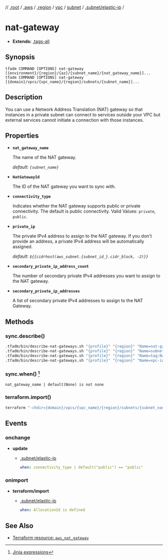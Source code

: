 // [.root] / [.aws] / [.region] / [vpc] / [subnet] / [.subnet/elastic-ip] /

# nat-gateway

- **Extends:** [.tags-all](.tags-all.md)

## Synopsis

```
tfadm COMMAND [OPTIONS] nat-gateway [{environment}/{region}/{az}/{subnet_name}/{nat_gateway_name}]...
tfadm COMMAND [OPTIONS] nat-gateway [{domain}/vpcs/{vpc_name}/{region}/subnets/{subnet_name}]...
```

## Description

You can use a Network Address Translation (NAT) gateway so that instances in a private subnet can connect to services outside your VPC but external services cannot initiate a connection with those instances.

## Properties

- **`nat_gateway_name`**

  The name of the NAT gateway.

  *default: `{subnet_name}`*

- **`NatGatewayId`**

  The ID of the NAT gateway you want to sync with.

- **`connectivity_type`**

  Indicates whether the NAT gateway supports public or private connectivity. The default is public connectivity. Valid Values: `private`, `public`.

- **`private_ip`**

  The private IPv4 address to assign to the NAT gateway. If you don't provide an address, a private IPv4 address will be automatically assigned.

  *default: `${{cidrhost(aws_subnet.{subnet_id_}.cidr_block, -2)}}`*

- **`secondary_private_ip_address_count`**

  The number of secondary private IPv4 addresses you want to assign to the NAT gateway.

- **`secondary_private_ip_addresses`**

  A list of secondary private IPv4 addresses to assign to the NAT Gateway.

## Methods

### sync.describe()

```bash
.tfadm/bin/describe-nat-gateways.sh "{profile}" "{region}" "Name=nat-gateway-id,Values={NatGatewayId}" || \
.tfadm/bin/describe-nat-gateways.sh "{profile}" "{region}" "Name=subnet-id,Values={SubnetId}" || \
.tfadm/bin/describe-nat-gateways.sh "{profile}" "{region}" "Name=tag:Name,Values={nat_gateway_name}" || \
.tfadm/bin/describe-nat-gateways.sh "{profile}" "{region}" "Name=vpc-id,Values={VpcId}"
```

### sync.when() [^1]

```
nat_gateway_name | default(None) is not none
```

### terraform.import()

```bash
terraform "-chdir={domain}/vpcs/{vpc_name}/{region}/subnets/{subnet_name}" import "-input=false" "aws_nat_gateway.{nat_gateway_id_}" "{NatGatewayId}"
```

## Events

### onchange

- **update**
  - [.subnet/elastic-ip]

    ```yaml
    when: connectivity_type | default("public") == "public"
    ``` 

### onimport

- **terraform/import**
  - [.subnet/elastic-ip]

    ```yaml
    when: AllocationId is defined
    ``` 

## See Also

- [Terraform resource: `aws_nat_gateway`](https://registry.terraform.io/providers/hashicorp/aws/latest/docs/resources/nat_gateway)

[^1]: [Jinja expressions](https://jinja.palletsprojects.com/en/3.1.x/templates/#expressions)

[.root]: ../../../.tfadm/resources/README.md
[.aws]: README.md
[.region]: region.md
[vpc]: vpc.md
[subnet]: subnet.md
[.subnet/elastic-ip]: .subnet/elastic-ip.md
